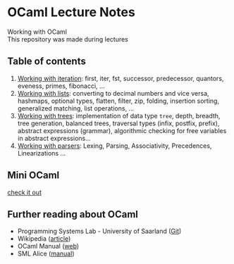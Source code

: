 # OCaml Lecture Notes

Working with OCaml  
This repository was made during lectures
## Table of contents
1. [Working with iteration](https://github.com/david-prv/ocaml/blob/main/working-with-iteration.ml): first, iter, fst, successor, predecessor, quantors, eveness, primes, fibonacci, ...
2. [Working with lists](https://github.com/david-prv/ocaml/blob/main/working-with-lists.ml): converting to decimal numbers and vice versa, hashmaps, optional types, flatten, filter, zip, folding, insertion sorting, generalized matching, list operations, ...
3. [Working with trees](https://github.com/david-prv/ocaml/blob/main/working-with-trees.ml): implementation of data type ``tree``, depth, breadth, tree generation, balanced trees, traversal types (infix, postfix, prefix), abstract expressions (grammar), algorithmic checking for free variables in abstract expressions...
4. [Working with parsers](https://github.com/david-prv/ocaml/blob/main/working-with-parsers.ml): Lexing, Parsing, Associativity, Precedences, Linearizations ...

## Mini OCaml
[check it out](github.com/david-prv/mini-ocaml-interpreter)

## Further reading about OCaml
- Programming Systems Lab - University of Saarland ([Git](https://github.com/uds-psl))
- Wikipedia ([article](https://de.wikipedia.org/wiki/Objective_CAML))
- OCaml Manual ([web](https://ocaml.org/releases/4.13/htmlman/index.html))
- SML Alice ([manual](https://www.ps.uni-saarland.de/alice/manual/))
